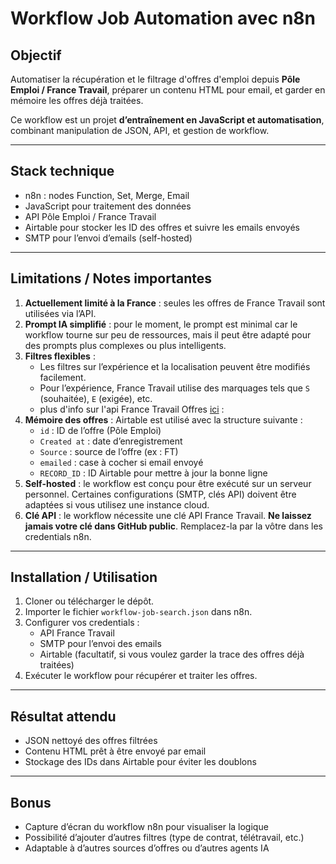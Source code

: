 # Workflow Job Automation avec n8n

## Objectif

Automatiser la récupération et le filtrage d'offres d'emploi depuis **Pôle Emploi / France Travail**, préparer un contenu HTML pour email, et garder en mémoire les offres déjà traitées.

Ce workflow est un projet **d’entraînement en JavaScript et automatisation**, combinant manipulation de JSON, API, et gestion de workflow.

---

## Stack technique

-   n8n : nodes Function, Set, Merge, Email
-   JavaScript pour traitement des données
-   API Pôle Emploi / France Travail
-   Airtable pour stocker les ID des offres et suivre les emails envoyés
-   SMTP pour l’envoi d’emails (self-hosted)

---

## Limitations / Notes importantes

1. **Actuellement limité à la France** : seules les offres de France Travail sont utilisées via l’API.
2. **Prompt IA simplifié** : pour le moment, le prompt est minimal car le workflow tourne sur peu de ressources, mais il peut être adapté pour des prompts plus complexes ou plus intelligents.
3. **Filtres flexibles** :
    - Les filtres sur l’expérience et la localisation peuvent être modifiés facilement.
    - Pour l’expérience, France Travail utilise des marquages tels que `S` (souhaitée), `E` (exigée), etc.
    - plus d'info sur l'api France Travail Offres [ici](https://francetravail.io/produits-partages/catalogue/offres-emploi/documentation#/api-reference/operations/recupererListeOffre) :
4. **Mémoire des offres** : Airtable est utilisé avec la structure suivante :
    - `id` : ID de l’offre (Pôle Emploi)
    - `Created at` : date d’enregistrement
    - `Source` : source de l’offre (ex : FT)
    - `emailed` : case à cocher si email envoyé
    - `RECORD_ID` : ID Airtable pour mettre à jour la bonne ligne
5. **Self-hosted** : le workflow est conçu pour être exécuté sur un serveur personnel. Certaines configurations (SMTP, clés API) doivent être adaptées si vous utilisez une instance cloud.
6. **Clé API** : le workflow nécessite une clé API France Travail. **Ne laissez jamais votre clé dans GitHub public**. Remplacez-la par la vôtre dans les credentials n8n.

---

## Installation / Utilisation

1. Cloner ou télécharger le dépôt.
2. Importer le fichier `workflow-job-search.json` dans n8n.
3. Configurer vos credentials :
    - API France Travail
    - SMTP pour l’envoi des emails
    - Airtable (facultatif, si vous voulez garder la trace des offres déjà traitées)
4. Exécuter le workflow pour récupérer et traiter les offres.

---

## Résultat attendu

-   JSON nettoyé des offres filtrées
-   Contenu HTML prêt à être envoyé par email
-   Stockage des IDs dans Airtable pour éviter les doublons

---

## Bonus

-   Capture d’écran du workflow n8n pour visualiser la logique
-   Possibilité d’ajouter d’autres filtres (type de contrat, télétravail, etc.)
-   Adaptable à d’autres sources d’offres ou d’autres agents IA
